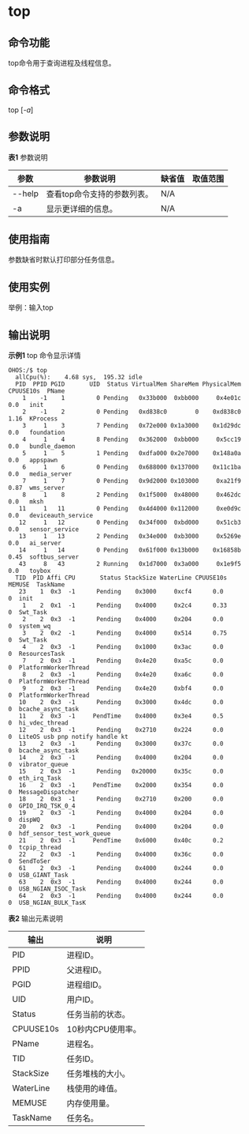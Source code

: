 # top


## 命令功能

top命令用于查询进程及线程信息。


## 命令格式

top [_-a_]


## 参数说明

  **表1** 参数说明

| 参数 | 参数说明 | 缺省值 | 取值范围 | 
| -------- | -------- | -------- | -------- |
| --help | 查看top命令支持的参数列表。 | N/A |  | 
| -a | 显示更详细的信息。 | N/A |  | 


## 使用指南

参数缺省时默认打印部分任务信息。


## 使用实例

举例：输入top


## 输出说明

  **示例1** top 命令显示详情
  
```
OHOS:/$ top
  allCpu(%):    4.68 sys,  195.32 idle
  PID  PPID PGID       UID  Status VirtualMem ShareMem PhysicalMem CPUUSE10s  PName
    1    -1    1         0 Pending   0x33b000  0xbb000     0x4e01c      0.0   init
    2    -1    2         0 Pending   0xd838c0        0    0xd838c0      1.16  KProcess
    3     1    3         7 Pending   0x72e000 0x1a3000    0x1d29dc      0.0   foundation
    4     1    4         8 Pending   0x362000  0xbb000     0x5cc19      0.0   bundle_daemon
    5     1    5         1 Pending   0xdfa000 0x2e7000    0x148a0a      0.0   appspawn
    6     1    6         0 Pending   0x688000 0x137000    0x11c1ba      0.0   media_server
    7     1    7         0 Pending   0x9d2000 0x103000     0xa21f9      0.87  wms_server
    8     1    8         2 Pending   0x1f5000  0x48000     0x462dc      0.0   mksh
   11     1   11         0 Pending   0x4d4000 0x112000     0xe0d9c      0.0   deviceauth_service
   12     1   12         0 Pending   0x34f000  0xbd000     0x51cb3      0.0   sensor_service
   13     1   13         2 Pending   0x34e000  0xb3000     0x5269e      0.0   ai_server
   14     1   14         0 Pending   0x61f000 0x13b000    0x16858b      0.45  softbus_server
   43     8   43         2 Running   0x1d7000  0x3a000     0x1e9f5      0.0   toybox
  TID  PID Affi CPU       Status StackSize WaterLine CPUUSE10s    MEMUSE  TaskName
   23    1  0x3  -1      Pending    0x3000     0xcf4      0.0           0  init
    1    2  0x1  -1      Pending    0x4000     0x2c4      0.33          0  Swt_Task
    2    2  0x3  -1      Pending    0x4000     0x204      0.0           0  system_wq
    3    2  0x2  -1      Pending    0x4000     0x514      0.75          0  Swt_Task
    4    2  0x3  -1      Pending    0x1000     0x3ac      0.0           0  ResourcesTask
    7    2  0x3  -1      Pending    0x4e20     0xa5c      0.0           0  PlatformWorkerThread
    8    2  0x3  -1      Pending    0x4e20     0xa6c      0.0           0  PlatformWorkerThread
    9    2  0x3  -1      Pending    0x4e20     0xbf4      0.0           0  PlatformWorkerThread
   10    2  0x3  -1      Pending    0x3000     0x4dc      0.0           0  bcache_async_task
   11    2  0x3  -1     PendTime    0x4000     0x3e4      0.5           0  hi_vdec_thread
   12    2  0x3  -1      Pending    0x2710     0x224      0.0           0  LiteOS usb pnp notify handle kt
   13    2  0x3  -1      Pending    0x3000     0x37c      0.0           0  bcache_async_task
   14    2  0x3  -1      Pending    0x4000     0x204      0.0           0  vibrator_queue
   15    2  0x3  -1      Pending   0x20000     0x35c      0.0           0  eth_irq_Task
   16    2  0x3  -1     PendTime    0x2000     0x354      0.0           0  MessageDispatcher
   18    2  0x3  -1      Pending    0x2710     0x200      0.0           0  GPIO_IRQ_TSK_0_4
   19    2  0x3  -1      Pending    0x4000     0x204      0.0           0  dispWQ
   20    2  0x3  -1      Pending    0x4000     0x204      0.0           0  hdf_sensor_test_work_queue
   21    2  0x3  -1     PendTime    0x6000     0x40c      0.2           0  tcpip_thread
   22    2  0x3  -1      Pending    0x4000     0x36c      0.0           0  SendToSer
   61    2  0x3  -1      Pending    0x4000     0x244      0.0           0  USB_GIANT_Task
   63    2  0x3  -1      Pending    0x4000     0x244      0.0           0  USB_NGIAN_ISOC_Task
   64    2  0x3  -1      Pending    0x4000     0x244      0.0           0  USB_NGIAN_BULK_TasK
```

  **表2** 输出元素说明

| 输出 | 说明 | 
| -------- | -------- |
| PID | 进程ID。 | 
| PPID | 父进程ID。 | 
| PGID | 进程组ID。 | 
| UID | 用户ID。 | 
| Status | 任务当前的状态。 | 
| CPUUSE10s | 10秒内CPU使用率。 | 
| PName | 进程名。 | 
| TID | 任务ID。 | 
| StackSize | 任务堆栈的大小。 | 
| WaterLine | 栈使用的峰值。 | 
| MEMUSE | 内存使用量。 | 
| TaskName | 任务名。 | 
